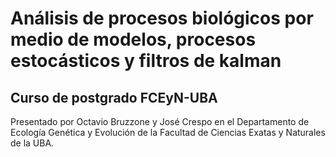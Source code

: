 # Análisis de procesos biológicos por medio de modelos, procesos estocásticos y filtros de kalman
## Curso de postgrado FCEyN-UBA
Presentado por Octavio Bruzzone y José Crespo en el Departamento de Ecología Genética y Evolución de la Facultad de Ciencias Exatas y Naturales de la UBA.

